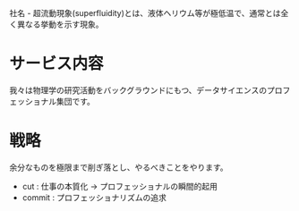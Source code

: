 社名 - 超流動現象(superfluidity)とは、液体ヘリウム等が極低温で、通常とは全く異なる挙動を示す現象。

# サービス内容

我々は物理学の研究活動をバックグラウンドにもつ、データサイエンスのプロフェッショナル集団です。

# 戦略

余分なものを極限まで削ぎ落とし、やるべきことをやります。

- cut  : 仕事の本質化 -> プロフェッショナルの瞬間的起用
- commit : プロフェッショナリズムの追求
